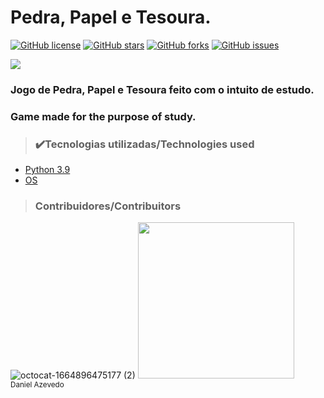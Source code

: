<h1>Pedra, Papel e Tesoura.</h1>

[![GitHub license](https://img.shields.io/github/license/DanAzevedo/pedra-papel-tesoura?style=for-the-badge)](https://github.com/DanAzevedo/pedra-papel-tesoura/blob/main/LICENSE)
[![GitHub stars](https://img.shields.io/github/stars/DanAzevedo/pedra-papel-tesoura?style=for-the-badge)](https://github.com/DanAzevedo/pedra-papel-tesoura/stargazers)
[![GitHub forks](https://img.shields.io/github/forks/DanAzevedo/pedra-papel-tesoura?style=for-the-badge)](https://github.com/DanAzevedo/pedra-papel-tesoura/network)
[![GitHub issues](https://img.shields.io/github/issues/DanAzevedo/pedra-papel-tesoura?style=for-the-badge)](https://github.com/DanAzevedo/pedra-papel-tesoura/issues)

<p>
<img src="http://img.shields.io/static/v1?label=STATUS&message=%20TEST&color=blueviolet&style=for-the-badge"/> 
</p>

<h3>Jogo de Pedra, Papel e Tesoura feito com o intuito de estudo.</h3>
<h3>Game made for the purpose of study.</h3>

> <h3>✔️Tecnologias utilizadas/Technologies used</h3>
- [Python 3.9](https://www.python.org/)
- [OS](https://docs.python.org/3/library/os.html)

> <h3>Contribuidores/Contribuitors</h3>

![octocat-1664896475177 (2)](https://user-images.githubusercontent.com/60473748/193859722-6fef2b23-a921-4c41-a600-487de23176b8.png)
<img src="https://avatars.githubusercontent.com/u/60473748?s=400&u=dde6f4919a91bc1d5c33737be4259f845a0ee553&v=4" width=250><br><sub>Daniel Azevedo</sub>
 
